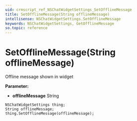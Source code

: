 ```yaml
---
uid: crmscript_ref_NSChatWidgetSettings_SetOfflineMessage
title: SetOfflineMessage(String offlineMessage)
intellisense: NSChatWidgetSettings.SetOfflineMessage
keywords: NSChatWidgetSettings, GetOfflineMessage
so.topic: reference
---
```


# SetOfflineMessage(String offlineMessage)

Offline message shown in widget

**Parameter:** 
 - **offlineMessage** String

```crmscript
NSChatWidgetSettings thing;
String offlineMessage;
thing.SetOfflineMessage(offlineMessage);
```

